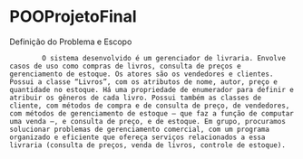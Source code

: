 # POOProjetoFinal
Definição do Problema e Escopo 
  
            O sistema desenvolvido é um gerenciador de livraria. Envolve casos de uso como compras de livros, consulta de preços e gerenciamento de estoque. Os atores são os vendedores e clientes. Possui a classe “Livros”, com os atributos de nome, autor, preço e quantidade no estoque. Há uma propriedade de enumerador para definir e atribuir os gêneros de cada livro. Possui também as classes de cliente, com métodos de compra e de consulta de preço, de vendedores, com métodos de gerenciamento de estoque – que faz a função de computar uma venda –, e consulta de preço, e de estoque. Em grupo, procuramos solucionar problemas de gerenciamento comercial, com um programa organizado e eficiente que ofereça serviços relacionados a essa livraria (consulta de preços, venda de livros, controle de estoque).   
  
